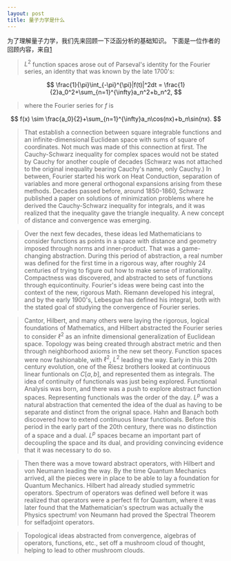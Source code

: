 ```yaml
---
layout: post
title: 量子力学是什么
---
```

为了理解量子力学，我们先来回顾一下泛函分析的基础知识。
下面是一位作者的回顾内容，来自[1](https://math.stackexchange.com/questions/1645391/what-is-the-main-purpose-of-learning-about-different-spaces-like-hilbert-banac/1649963)

> $L^2$ function spaces arose out of Parseval's identity for the Fourier series, an identity that was known by the late 1700's:  
  
  
$$
          \frac{1}{\pi}\int_{-\pi}^{\pi}|f(t)|^2dt = \frac{1}{2}a_0^2+\sum_{n=1}^{\infty}a_n^2+b_n^2,
$$  
  
  
> where the Fourier series for $f$ is  
  
  
$$
                 f(x) \sim \frac{a_0}{2}+\sum_{n=1}^{\infty}a_n\cos(nx)+b_n\sin(nx).
$$  
  
  
> That establish a connection between square integrable functions and an infinite-dimensional Euclidean space with sums of square of coordinates. Not much was made of this connection at first. The Cauchy-Schwarz inequality for complex spaces would not be stated by Cauchy for another couple of decades (Schwarz was not attached to the original inequality bearing Cauchy's name, only Cauchy.) In between, Fourier started his work on Heat Conduction, separation of variables and more general orthogonal expansions arising from these methods. Decades passed before, around 1850-1860, Schwarz published a paper on solutions of minimization problems where he derived the Cauchy-Schwarz inequality for integrals, and it was realized that the inequality gave the triangle inequality. A new concept of distance and convergence was emerging.

> Over the next few decades, these ideas led Mathematicians to consider functions as points in a space with distance and geometry imposed through norms and inner-product. That was a game-changing abstraction. During this period of abstraction, a real number was defined for the first time in a rigorous way, after roughly 24 centuries of trying to figure out how to make sense of irrationality. Compactness was discovered, and abstracted to sets of functions through equicontinuity. Fourier's ideas were being cast into the context of the new, rigorous Math. Riemann developed his integral, and by the early 1900's, Lebesgue has defined his integral, both with the stated goal of studying the convergence of Fourier series.

> Cantor, Hilbert, and many others were laying the rigorous, logical foundations of Mathematics, and Hilbert abstracted the Fourier series to consider $\ell^2$ as an infnite dimensional generalization of Euclidean space. Topology was being created through abstract metric and then through neighborhood axioms in the new set theory. Function spaces were now fashionable, with $\ell^2$, $L^2$ leading the way. Early in this 20th century evolution, one of the Riesz brothers looked at continuous linear funtionals on $C[a,b]$, and represented them as integrals. The idea of continuity of functionals was just being explored. Functional Analysis was born, and there was a push to explore abstract function spaces. Representing functionals was the order of the day. $L^p$ was a natural abstraction that cemented the idea of the dual as having to be separate and distinct from the orignal space. Hahn and Banach both discovered how to extend continuous linear functionals. Before this period in the early part of the 20th century, there was no distinction of a space and a dual. $L^p$ spaces became an important part of decoupling the space and its dual, and providing convincing evidence that it was necessary to do so.

> Then there was a move toward abstract operators, with Hilbert and von Neumann leading the way. By the time Quantum Mechanics arrived, all the pieces were in place to be able to lay a foundation for Quantum Mechanics. Hilbert had already studied symmetric operators. Spectrum of operators was defined well before it was realized that operators were a perfect fit for Quantum, where it was later found that the Mathematician's spectrum was actually the Physics spectrum! von Neumann had proved the Spectral Theorem for selfadjoint operators.

> Topological ideas abstracted from convergence, algebras of operators, functions, etc., set off a mushroom cloud of thought, helping to lead to other mushroom clouds.

